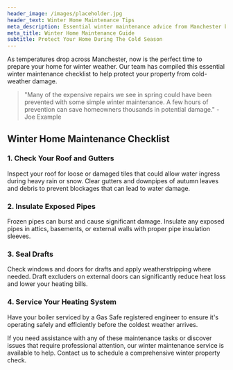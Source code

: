 ```yaml
---
header_image: /images/placeholder.jpg
header_text: Winter Home Maintenance Tips
meta_description: Essential winter maintenance advice from Manchester builder Joe Example
meta_title: Winter Home Maintenance Guide
subtitle: Protect Your Home During The Cold Season
---
```


As temperatures drop across Manchester, now is the perfect time to prepare your home for winter weather. Our team has compiled this essential winter maintenance checklist to help protect your property from cold-weather damage.

> "Many of the expensive repairs we see in spring could have been prevented with some simple winter maintenance. A few hours of prevention can save homeowners thousands in potential damage." - Joe Example

## Winter Home Maintenance Checklist

### 1. Check Your Roof and Gutters

Inspect your roof for loose or damaged tiles that could allow water ingress during heavy rain or snow. Clear gutters and downpipes of autumn leaves and debris to prevent blockages that can lead to water damage.

### 2. Insulate Exposed Pipes

Frozen pipes can burst and cause significant damage. Insulate any exposed pipes in attics, basements, or external walls with proper pipe insulation sleeves.

### 3. Seal Drafts

Check windows and doors for drafts and apply weatherstripping where needed. Draft excluders on external doors can significantly reduce heat loss and lower your heating bills.

### 4. Service Your Heating System

Have your boiler serviced by a Gas Safe registered engineer to ensure it's operating safely and efficiently before the coldest weather arrives.

If you need assistance with any of these maintenance tasks or discover issues that require professional attention, our winter maintenance service is available to help. Contact us to schedule a comprehensive winter property check.

